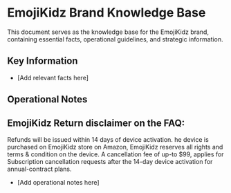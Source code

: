 # EmojiKidz Brand Knowledge Base

This document serves as the knowledge base for the EmojiKidz brand, containing essential facts, operational guidelines, and strategic information.

## Key Information

*   [Add relevant facts here]

## Operational Notes

## EmojiKidz Return disclaimer on the FAQ:
Refunds will be issued within 14 days of device activation. he device is purchased on EmojiKidz store on Amazon, EmojiKidz reserves all rights and terms & condition on the device.
A cancellation fee of up-to $99, applies for Subscription cancellation requests after the 14-day device activation for annual-contract plans.

*   [Add operational notes here]